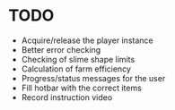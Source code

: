 # TODO

* Acquire/release the player instance
* Better error checking
* Checking of slime shape limits
* Calculation of farm efficiency
* Progress/status messages for the user
* Fill hotbar with the correct items
* Record instruction video
